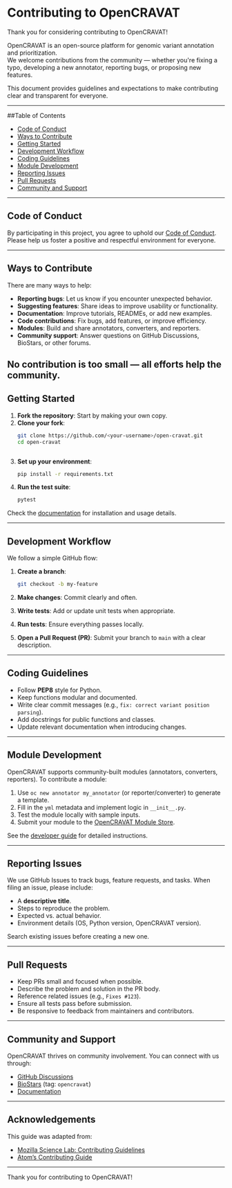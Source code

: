# Contributing to OpenCRAVAT


Thank you for considering contributing to OpenCRAVAT!

OpenCRAVAT is an open-source platform for genomic variant annotation and prioritization.  
We welcome contributions from the community — whether you're fixing a typo, developing a new annotator, reporting bugs, or proposing new features.  

This document provides guidelines and expectations to make contributing clear and transparent for everyone.

---

##Table of Contents

- [Code of Conduct](#code-of-conduct)  
- [Ways to Contribute](#ways-to-contribute)  
- [Getting Started](#getting-started)  
- [Development Workflow](#development-workflow)  
- [Coding Guidelines](#coding-guidelines)  
- [Module Development](#module-development)  
- [Reporting Issues](#reporting-issues)  
- [Pull Requests](#pull-requests)  
- [Community and Support](#community-and-support)

---

## Code of Conduct

By participating in this project, you agree to uphold our [Code of Conduct](CODE_OF_CONDUCT.md).  
Please help us foster a positive and respectful environment for everyone.

---

## Ways to Contribute

There are many ways to help:

- **Reporting bugs**: Let us know if you encounter unexpected behavior.  
- **Suggesting features**: Share ideas to improve usability or functionality.  
- **Documentation**: Improve tutorials, READMEs, or add new examples.  
- **Code contributions**: Fix bugs, add features, or improve efficiency.  
- **Modules**: Build and share annotators, converters, and reporters.  
- **Community support**: Answer questions on GitHub Discussions, BioStars, or other forums.

No contribution is too small — all efforts help the community.
---

## Getting Started

1. **Fork the repository**: Start by making your own copy.  
2. **Clone your fork**:  
   ```bash
   git clone https://github.com/<your-username>/open-cravat.git
   cd open-cravat

````

````

3. **Set up your environment**:

   ```bash
   pip install -r requirements.txt
   ```
4. **Run the test suite**:

   ```bash
   pytest
   ```

Check the [documentation](https://open-cravat.readthedocs.io/) for installation and usage details.

---

## Development Workflow

We follow a simple GitHub flow:

1. **Create a branch**:

   ```bash
   git checkout -b my-feature
   ```
2. **Make changes**: Commit clearly and often.
3. **Write tests**: Add or update unit tests when appropriate.
4. **Run tests**: Ensure everything passes locally.
5. **Open a Pull Request (PR)**: Submit your branch to `main` with a clear description.

---

## Coding Guidelines

* Follow **PEP8** style for Python.
* Keep functions modular and documented.
* Write clear commit messages (e.g., `fix: correct variant position parsing`).
* Add docstrings for public functions and classes.
* Update relevant documentation when introducing changes.

---

## Module Development

OpenCRAVAT supports community-built modules (annotators, converters, reporters).
To contribute a module:

1. Use `oc new annotator my_annotator` (or reporter/converter) to generate a template.
2. Fill in the `yml` metadata and implement logic in `__init__.py`.
3. Test the module locally with sample inputs.
4. Submit your module to the [OpenCRAVAT Module Store](https://open-cravat.readthedocs.io/en/latest/Module-Store.html).

See the [developer guide](https://open-cravat.readthedocs.io/) for detailed instructions.

---

## Reporting Issues

We use GitHub Issues to track bugs, feature requests, and tasks.
When filing an issue, please include:

* A **descriptive title**.
* Steps to reproduce the problem.
* Expected vs. actual behavior.
* Environment details (OS, Python version, OpenCRAVAT version).

Search existing issues before creating a new one.

---

## Pull Requests

* Keep PRs small and focused when possible.
* Describe the problem and solution in the PR body.
* Reference related issues (e.g., `Fixes #123`).
* Ensure all tests pass before submission.
* Be responsive to feedback from maintainers and contributors.

---

## Community and Support

OpenCRAVAT thrives on community involvement.
You can connect with us through:

* [GitHub Discussions](https://github.com/KarchinLab/open-cravat/discussions)
* [BioStars](https://www.biostars.org/) (tag: `opencravat`)
* [Documentation](https://open-cravat.readthedocs.io/)

---

## Acknowledgements

This guide was adapted from:

* [Mozilla Science Lab: Contributing Guidelines](https://mozillascience.github.io/working-open-workshop/contributing/)
* [Atom’s Contributing Guide](https://github.com/atom/atom/blob/master/CONTRIBUTING.md)

---
Thank you for contributing to OpenCRAVAT!
```
````
